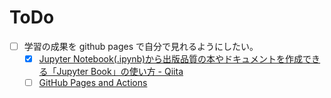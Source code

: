 # ToDo

- [ ] 学習の成果を github pages で自分で見れるようにしたい。
  - [x] [Jupyter Notebook(.ipynb)から出版品質の本やドキュメントを作成できる「Jupyter Book」の使い方 - Qiita](https://qiita.com/magolors/items/620860558661b527f267)
  - [ ] [GitHub Pages and Actions](https://jupyterbook.org/en/stable/publish/gh-pages.html#automatically-host-your-book-with-github-actions)
